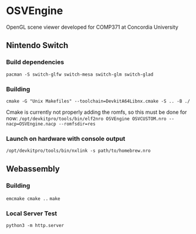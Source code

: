 # OSVEngine
OpenGL scene viewer developed for COMP371 at Concordia University

## Nintendo Switch
### Build dependencies
`pacman -S switch-glfw switch-mesa switch-glm switch-glad`

### Building
`cmake -G "Unix Makefiles" --toolchain=DevkitA64Libnx.cmake -S .. -B ./`

Cmake is currently not properly adding the romfs, so this must be done for now:
`/opt/devkitpro/tools/bin/elf2nro OSVEngine OSVCUSTOM.nro --nacp=OSVEngine.nacp --romfsdir=res`

### Launch on hardware with console output
`/opt/devkitpro/tools/bin/nxlink -s path/to/homebrew.nro`

## Webassembly
### Building
`emcmake cmake ..`
`make`

### Local Server Test
`python3 -m http.server`